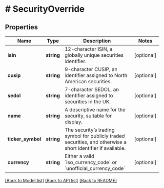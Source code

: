 # # SecurityOverride

## Properties

Name | Type | Description | Notes
------------ | ------------- | ------------- | -------------
**isin** | **string** | 12-character ISIN, a globally unique securities identifier. | [optional]
**cusip** | **string** | 9-character CUSIP, an identifier assigned to North American securities. | [optional]
**sedol** | **string** | 7-character SEDOL, an identifier assigned to securities in the UK. | [optional]
**name** | **string** | A descriptive name for the security, suitable for display. | [optional]
**ticker_symbol** | **string** | The security’s trading symbol for publicly traded securities, and otherwise a short identifier if available. | [optional]
**currency** | **string** | Either a valid &#x60;iso_currency_code&#x60; or &#x60;unofficial_currency_code&#x60; | [optional]

[[Back to Model list]](../../README.md#models) [[Back to API list]](../../README.md#endpoints) [[Back to README]](../../README.md)
